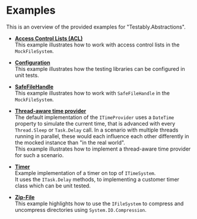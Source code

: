 # Examples
This is an overview of the provided examples for "Testably.Abstractions".

- **[Access Control Lists (ACL)](AccessControlLists/README.md)**  
  This example illustrates how to work with access control lists in the `MockFileSystem`.

- **[Configuration](Configuration/README.md)**  
  This example illustrates how the testing libraries can be configured in unit tests.

- **[SafeFileHandle](SafeFileHandle/README.md)**  
  This example illustrates how to work with `SafeFileHandle` in the `MockFileSystem`.

- **[Thread-aware time provider](ThreadAwareTimeProvider/README.md)**  
  The default implementation of the `ITimeProvider` uses a `DateTime` property to simulate the current time, that is advanced with every `Thread.Sleep` or `Task.Delay` call.
  In a scenario with multiple threads running in parallel, these would each influence each other differently in the mocked instance than "in the real world".  
  This example illustrates how to implement a thread-aware time provider for such a scenario.

- **[Timer](Timer/README.md)**  
  Example implementation of a timer on top of `ITimeSystem`.  
  It uses the `ITask.Delay` methods, to implementing a customer timer class which can be unit tested.

- **[Zip-File](ZipFile/README.md)**  
  This example highlights how to use the `IFileSystem` to compress and uncompress directories using `System.IO.Compression`.
